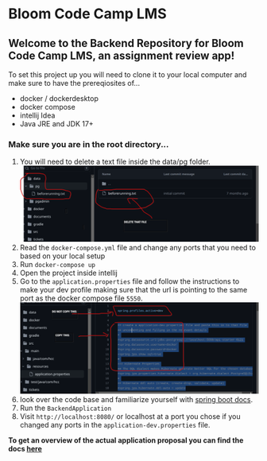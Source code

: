 # Bloom Code Camp LMS

## Welcome to the Backend Repository for Bloom Code Camp LMS, an assignment review app!
To set this project up you will need to clone it to your local computer and make sure to have the prereqiosites of...
- docker / dockerdesktop
- docker compose
- intellij Idea
- Java JRE and JDK 17+

### Make sure you are in the root directory...
1. You will need to delete a text file inside the data/pg folder.
![delete this file](codecampdelete.png) 
2. Read the `docker-compose.yml` file and change any ports that you need to based on your local setup
3. Run `docker-compose up`
4. Open the project inside intellij
5. Go to the `application.properties` file and follow the instructions to make your dev profile making sure that the url is pointing to the same port as the docker compose file `5550`.
   ![copy text](app-properties.png) 
6. look over the code base and familiarize yourself with [spring boot docs](https://docs.spring.io/spring-boot/docs/current/reference/htmlsingle/). 
3. Run the `BackendApplication`
4. Visit `http://localhost:8080/` or localhost at a port you chose if you changed any ports in the `application-dev.properties` file.

**To get an overview of the actual application proposal you can find the docs [here](documents/composition_document.md)**
